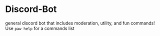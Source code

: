 # Discord-Bot
 general discord bot that includes moderation, utility, and fun commands! Use `paw help` for a commands list
